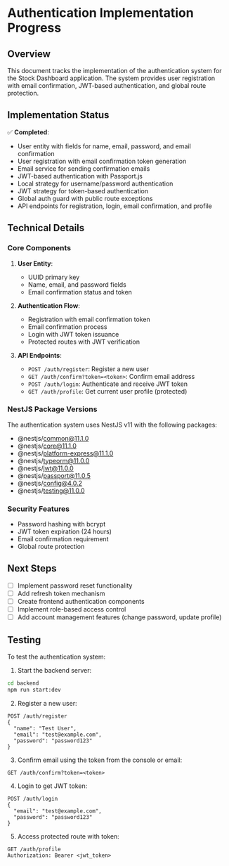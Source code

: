 # Authentication Implementation Progress

## Overview

This document tracks the implementation of the authentication system for the Stock Dashboard application. The system provides user registration with email confirmation, JWT-based authentication, and global route protection.

## Implementation Status

✅ **Completed**:
- User entity with fields for name, email, password, and email confirmation
- User registration with email confirmation token generation
- Email service for sending confirmation emails
- JWT-based authentication with Passport.js
- Local strategy for username/password authentication
- JWT strategy for token-based authentication
- Global auth guard with public route exceptions
- API endpoints for registration, login, email confirmation, and profile

## Technical Details

### Core Components

1. **User Entity**:
   - UUID primary key
   - Name, email, and password fields
   - Email confirmation status and token

2. **Authentication Flow**:
   - Registration with email confirmation token
   - Email confirmation process
   - Login with JWT token issuance
   - Protected routes with JWT verification

3. **API Endpoints**:
   - `POST /auth/register`: Register a new user
   - `GET /auth/confirm?token=<token>`: Confirm email address
   - `POST /auth/login`: Authenticate and receive JWT token
   - `GET /auth/profile`: Get current user profile (protected)

### NestJS Package Versions

The authentication system uses NestJS v11 with the following packages:
- @nestjs/common@11.1.0
- @nestjs/core@11.1.0
- @nestjs/platform-express@11.1.0
- @nestjs/typeorm@11.0.0
- @nestjs/jwt@11.0.0
- @nestjs/passport@11.0.5
- @nestjs/config@4.0.2
- @nestjs/testing@11.0.0

### Security Features

- Password hashing with bcrypt
- JWT token expiration (24 hours)
- Email confirmation requirement
- Global route protection

## Next Steps

- [ ] Implement password reset functionality
- [ ] Add refresh token mechanism
- [ ] Create frontend authentication components
- [ ] Implement role-based access control
- [ ] Add account management features (change password, update profile)

## Testing

To test the authentication system:

1. Start the backend server:
```bash
cd backend
npm run start:dev
```

2. Register a new user:
```
POST /auth/register
{
  "name": "Test User",
  "email": "test@example.com",
  "password": "password123"
}
```

3. Confirm email using the token from the console or email:
```
GET /auth/confirm?token=<token>
```

4. Login to get JWT token:
```
POST /auth/login
{
  "email": "test@example.com",
  "password": "password123"
}
```

5. Access protected route with token:
```
GET /auth/profile
Authorization: Bearer <jwt_token>
```
